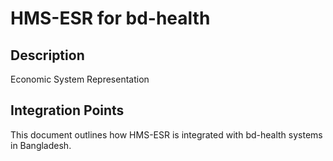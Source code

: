 # HMS-ESR for bd-health

## Description

Economic System Representation

## Integration Points

This document outlines how HMS-ESR is integrated with bd-health systems in Bangladesh.
